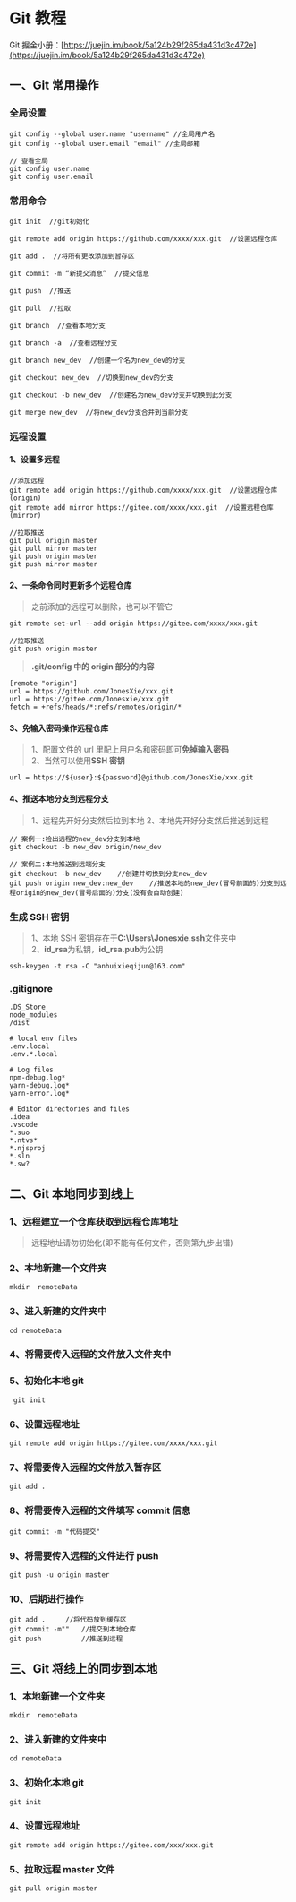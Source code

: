 # Git 教程

Git 掘金小册：[https://juejin.im/book/5a124b29f265da431d3c472e](https://juejin.im/book/5a124b29f265da431d3c472e)

## 一、Git 常用操作

### 全局设置

```git
git config --global user.name "username" //全局用户名
git config --global user.email "email" //全局邮箱

// 查看全局
git config user.name
git config user.email
```

### 常用命令

```git
git init  //git初始化

git remote add origin https://github.com/xxxx/xxx.git  //设置远程仓库

git add .  //将所有更改添加到暂存区

git commit -m “新提交消息”  //提交信息

git push  //推送

git pull  //拉取

git branch  //查看本地分支

git branch -a  //查看远程分支

git branch new_dev  //创建一个名为new_dev的分支

git checkout new_dev  //切换到new_dev的分支

git checkout -b new_dev  //创建名为new_dev分支并切换到此分支

git merge new_dev  //将new_dev分支合并到当前分支

```

### 远程设置

#### 1、设置多远程

```git
//添加远程
git remote add origin https://github.com/xxxx/xxx.git  //设置远程仓库(origin)
git remote add mirror https://gitee.com/xxxx/xxx.git  //设置远程仓库(mirror)

//拉取推送
git pull origin master
git pull mirror master
git push origin master
git push mirror master
```

#### 2、一条命令同时更新多个远程仓库

> 之前添加的远程可以删除，也可以不管它

```git
git remote set-url --add origin https://gitee.com/xxxx/xxx.git

//拉取推送
git push origin master
```

> **.git/config 中的 origin 部分的内容**

```git
[remote "origin"]
url = https://github.com/JonesXie/xxx.git
url = https://gitee.com/Jonesxie/xxx.git
fetch = +refs/heads/*:refs/remotes/origin/*
```

#### 3、免输入密码操作远程仓库

> 1、配置文件的 url 里配上用户名和密码即可**免掉输入密码**  
> 2、当然可以使用**SSH 密钥**

```git
url = https://${user}:${password}@github.com/JonesXie/xxx.git
```

#### 4、推送本地分支到远程分支

> 1、远程先开好分支然后拉到本地
> 2、本地先开好分支然后推送到远程

```git
// 案例一:检出远程的new_dev分支到本地
git checkout -b new_dev origin/new_dev

// 案例二:本地推送到远端分支
git checkout -b new_dev    //创建并切换到分支new_dev
git push origin new_dev:new_dev    //推送本地的new_dev(冒号前面的)分支到远程origin的new_dev(冒号后面的)分支(没有会自动创建)
```

### 生成 SSH 密钥

> 1、本地 SSH 密钥存在于**C:\Users\Jonesxie\.ssh**文件夹中  
> 2、**id_rsa**为私钥，**id_rsa.pub**为公钥

```git
ssh-keygen -t rsa -C "anhuixieqijun@163.com"
```

### .gitignore

```git
.DS_Store
node_modules
/dist

# local env files
.env.local
.env.*.local

# Log files
npm-debug.log*
yarn-debug.log*
yarn-error.log*

# Editor directories and files
.idea
.vscode
*.suo
*.ntvs*
*.njsproj
*.sln
*.sw?
```

## 二、Git 本地同步到线上

### 1、远程建立一个仓库获取到远程仓库地址

> 远程地址请勿初始化(即不能有任何文件，否则第九步出错)

### 2、本地新建一个文件夹

```git
mkdir  remoteData
```

### 3、进入新建的文件夹中

```git
cd remoteData
```

### 4、将需要传入远程的文件放入文件夹中

### 5、初始化本地 git

```git
 git init
```

### 6、设置远程地址

```git
git remote add origin https://gitee.com/xxxx/xxx.git
```

### 7、将需要传入远程的文件放入暂存区

```git
git add .
```

### 8、将需要传入远程的文件填写 commit 信息

```git
git commit -m "代码提交"
```

### 9、将需要传入远程的文件进行 push

```git
git push -u origin master
```

### 10、后期进行操作

```git
git add .     //将代码放到缓存区
git commit -m""   //提交到本地仓库
git push          //推送到远程
```

## 三、Git 将线上的同步到本地

### 1、本地新建一个文件夹

```git
mkdir  remoteData
```

### 2、进入新建的文件夹中

```git
cd remoteData
```

### 3、初始化本地 git

```git
git init
```

### 4、设置远程地址

```git
git remote add origin https://gitee.com/xxx/xxx.git
```

### 5、拉取远程 master 文件

```git
git pull origin master
```
